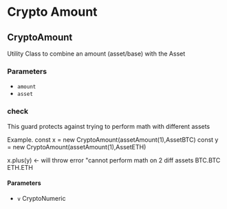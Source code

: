 # Crypto Amount

<!-- Generated by documentation.js. Update this documentation by updating the source code. -->

## CryptoAmount

Utility Class to combine an amount (asset/base) with the Asset

### Parameters

-   `amount`  
-   `asset`  

### check

This guard protects against trying to perform math with different assets

Example.
const x = new CryptoAmount(assetAmount(1),AssetBTC)
const y = new CryptoAmount(assetAmount(1),AssetETH)

x.plus(y) &lt;- will throw error "cannot perform math on 2 diff assets BTC.BTC ETH.ETH

#### Parameters

-   `v`  CryptoNumeric
